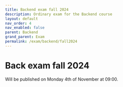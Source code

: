```yaml
---
title: Backend exam fall 2024
description: Ordinary exam for the Backend course
layout: default
nav_order: 4
nav_enabled: false
parent: Backend
grand_parent: Exam
permalink: /exam/backend/fall2024
---
```


# Back exam fall 2024

Will be published on Monday 4th of November at 09:00.
